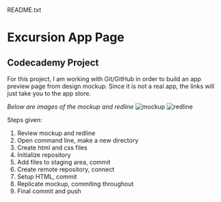 README.txt

Excursion App Page
=================
       
Codecademy Project
------------------
       
      
For this project, I am working with Git/GitHub in order to build an app preview page from design mockup. Since it is not a real app, the links will just take you to the app store.
      
*Below are images of the mockup and redline*
![mockup](https://content.codecademy.com/programs/freelance-one/excursion/mocks/excursion.png)
![redline](https://content.codecademy.com/programs/freelance-one/excursion/mocks/excursion_redline.png)  
     
Steps given:  
1. Review mockup and redline
2. Open command line, make a new directory
3. Create html and css files
4. Initialize repository
5. Add files to staging area, commit
6. Create remote repository, connect
7. Setup HTML, commit
8. Replicate mockup, commiting throughout
9. Final commit and push
